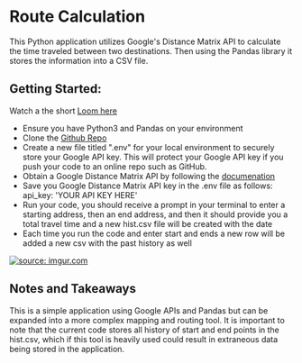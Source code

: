 # Route Calculation
This Python application utilizes Google's Distance Matrix API to calculate the time traveled between two destinations. Then using the Pandas library it stores the information into a CSV file. 


## Getting Started:
 Watch a the short <a href="https://www.loom.com/share/cba1ab180cb0439a895f57279d752284?sid=8b13108c-d73b-4714-b61b-c37e968601df">Loom here </a>

- Ensure you have Python3 and Pandas on your environment
- Clone the <a href="https://github.com/K8MacEl/Route_calculation.git"> Github Repo </a>
- Create a new file titled ".env" for your local environment to securely store your Google API key. This will protect your Google API key if you push your code to an online repo such as GitHub.
- Obtain a Google Distance Matrix API by following the <a href="https://developers.google.com/maps/documentation/distance-matrix/overview"> documenation </a>
- Save you Google Distance Matrix API key in the .env file as follows: api_key: 'YOUR API KEY HERE'
- Run your code, you should receive a prompt in your terminal to enter a starting address, then an end address, and then it should provide you a total travel time and a new hist.csv file will be created with the date
- Each time you run the code and enter start and ends a new row will be added a new csv with the past history as well


<a href="https://imgur.com/iluNWM4"><img src="https://i.imgur.com/iluNWM4.png" title="source: imgur.com" /></a>


## Notes and Takeaways


This is a simple application using Google APIs and Pandas but can be expanded into a more complex mapping and routing tool. It is important to note that the current code stores all history of start and end points in the hist.csv, which if this tool is heavily used could result in extraneous data being stored in the application.
